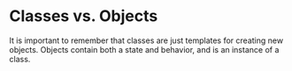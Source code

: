 # Classes vs. Objects
It is important to remember that classes are just templates for creating new objects. Objects contain both a state and behavior, and is an instance of a class.